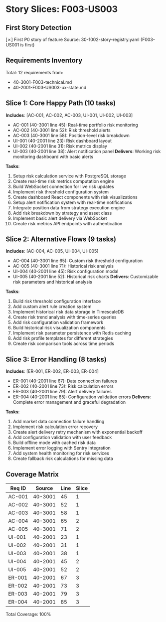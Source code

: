# Story Slices: F003-US003

## First Story Detection
[✗] First P0 story of feature
Source: 30-1002-story-registry.yaml (F003-US001 is first)

## Requirements Inventory
Total: 12 requirements from:
- 40-3001-F003-technical.md
- 40-2001-F003-US003-ux-state.md

## Slice 1: Core Happy Path (10 tasks)
**Includes**: [AC-001, AC-002, AC-003, UI-001, UI-002, UI-003]
- AC-001 (40-3001 line 45): Real-time portfolio risk monitoring
- AC-002 (40-3001 line 52): Risk threshold alerts
- AC-003 (40-3001 line 58): Position-level risk breakdown
- UI-001 (40-2001 line 23): Risk dashboard layout
- UI-002 (40-2001 line 31): Risk metrics display
- UI-003 (40-2001 line 38): Alert notification panel
**Delivers**: Working risk monitoring dashboard with basic alerts

**Tasks**:
1. Setup risk calculation service with PostgreSQL storage
2. Create real-time risk metrics computation engine
3. Build WebSocket connection for live risk updates
4. Implement risk threshold configuration system
5. Create dashboard React components with risk visualizations
6. Setup alert notification system with real-time notifications
7. Integrate position data from strategy execution engine
8. Add risk breakdown by strategy and asset class
9. Implement basic alert delivery via WebSocket
10. Create risk metrics API endpoints with authentication

## Slice 2: Alternative Flows (9 tasks)
**Includes**: [AC-004, AC-005, UI-004, UI-005]
- AC-004 (40-3001 line 65): Custom risk threshold configuration
- AC-005 (40-3001 line 71): Historical risk analysis
- UI-004 (40-2001 line 45): Risk configuration modal
- UI-005 (40-2001 line 52): Historical risk charts
**Delivers**: Customizable risk parameters and historical analysis

**Tasks**:
1. Build risk threshold configuration interface
2. Add custom alert rule creation system
3. Implement historical risk data storage in TimescaleDB
4. Create risk trend analysis with time-series queries
5. Add risk configuration validation framework
6. Build historical risk visualization components
7. Implement risk parameter persistence with Redis caching
8. Add risk profile templates for different strategies
9. Create risk comparison tools across time periods

## Slice 3: Error Handling (8 tasks)
**Includes**: [ER-001, ER-002, ER-003, ER-004]
- ER-001 (40-2001 line 67): Data connection failures
- ER-002 (40-2001 line 73): Risk calculation errors
- ER-003 (40-2001 line 79): Alert delivery failures
- ER-004 (40-2001 line 85): Configuration validation errors
**Delivers**: Complete error management and graceful degradation

**Tasks**:
1. Add market data connection failure handling
2. Implement risk calculation error recovery
3. Create alert delivery retry mechanism with exponential backoff
4. Add configuration validation with user feedback
5. Build offline mode with cached risk data
6. Implement error logging with Sentry integration
7. Add system health monitoring for risk services
8. Create fallback risk calculations for missing data

## Coverage Matrix
| Req ID | Source | Line | Slice |
|--------|--------|------|-------|
| AC-001 | 40-3001 | 45 | 1 |
| AC-002 | 40-3001 | 52 | 1 |
| AC-003 | 40-3001 | 58 | 1 |
| AC-004 | 40-3001 | 65 | 2 |
| AC-005 | 40-3001 | 71 | 2 |
| UI-001 | 40-2001 | 23 | 1 |
| UI-002 | 40-2001 | 31 | 1 |
| UI-003 | 40-2001 | 38 | 1 |
| UI-004 | 40-2001 | 45 | 2 |
| UI-005 | 40-2001 | 52 | 2 |
| ER-001 | 40-2001 | 67 | 3 |
| ER-002 | 40-2001 | 73 | 3 |
| ER-003 | 40-2001 | 79 | 3 |
| ER-004 | 40-2001 | 85 | 3 |

Total Coverage: 100%